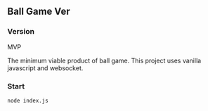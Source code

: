 ## Ball Game Ver

### Version

MVP

The minimum viable product of ball game.
This project uses vanilla javascript and websocket.

### Start

```
node index.js
```
